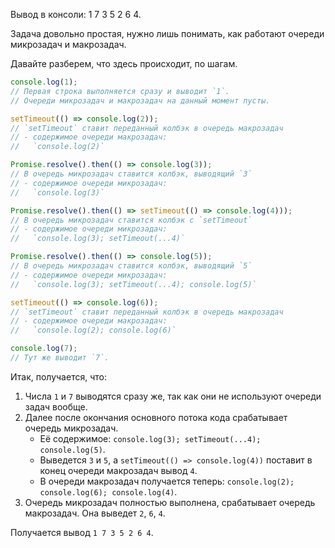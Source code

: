 Вывод в консоли: 1 7 3 5 2 6 4.

Задача довольно простая, нужно лишь понимать, как работают очереди микрозадач и макрозадач.

Давайте разберем, что здесь происходит, по шагам.

```js
console.log(1);
// Первая строка выполняется сразу и выводит `1`.
// Очереди микрозадач и макрозадач на данный момент пусты.

setTimeout(() => console.log(2));
// `setTimeout` ставит переданный колбэк в очередь макрозадач
// - содержимое очереди макрозадач:
//   `console.log(2)`

Promise.resolve().then(() => console.log(3));
// В очередь микрозадач ставится колбэк, выводящий `3`
// - содержимое очереди микрозадач:
//   `console.log(3)`

Promise.resolve().then(() => setTimeout(() => console.log(4)));
// В очередь микрозадач ставится колбэк с `setTimeout`
// - содержимое очереди микрозадач:
//   `console.log(3); setTimeout(...4)`

Promise.resolve().then(() => console.log(5));
// В очередь микрозадач ставится колбэк, выводящий `5`
// - содержимое очереди микрозадач:
//   `console.log(3); setTimeout(...4); console.log(5)`

setTimeout(() => console.log(6));
// `setTimeout` ставит переданный колбэк в очередь макрозадач
// - содержимое очереди макрозадач:
//   `console.log(2); console.log(6)`

console.log(7);
// Тут же выводит `7`.
```

Итак, получается, что:

1. Числа `1` и `7` выводятся сразу же, так как они не используют очереди задач вообще.
2. Далее после окончания основного потока кода срабатывает очередь микрозадач.
    - Её содержимое: `console.log(3); setTimeout(...4); console.log(5)`.
    - Выведется `3` и `5`, а `setTimeout(() => console.log(4))` поставит в конец очереди макрозадач вывод `4`.
    - В очереди макрозадач получается теперь: `console.log(2); console.log(6); console.log(4)`.
3. Очередь микрозадач полностью выполнена, срабатывает очередь макрозадач. Она выведет `2`, `6`, `4`.

Получается вывод `1 7 3 5 2 6 4`.